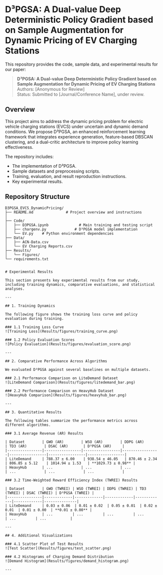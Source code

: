 # D³PGSA: A Dual-value Deep Deterministic Policy Gradient based on Sample Augmentation for Dynamic Pricing of EV Charging Stations

This repository provides the code, sample data, and experimental results for our paper:

> **D³PGSA: A Dual-value Deep Deterministic Policy Gradient based on Sample Augmentation for Dynamic Pricing of EV Charging Stations**  
> Authors: [Anonymous for Review]  
> Status: Submitted to [Journal/Conference Name], under review.

## Overview

This project aims to address the dynamic pricing problem for electric vehicle charging stations (EVCS) under uncertain and dynamic demand conditions. We propose D³PGSA, an enhanced reinforcement learning framework that integrates experience generation, feature-based DBSCAN clustering, and a dual-critic architecture to improve policy learning effectiveness.

The repository includes:
- The implementation of D³PGSA.
- Sample datasets and preprocessing scripts.
- Training, evaluation, and result reproduction instructions.
- Key experimental results.

## Repository Structure

```text
D3PGSA_EVCS_DynamicPricing/
├── README.md               # Project overview and instructions
│   
├── Code/
│   ├── D3PGSA.ipynb              # Main training and testing script
│   ├── chargenv.py             # D³PGSA model implementation
│   └── EV.py    # Python environment dependencies
├── Data/
│   ├── ACN-Data.csv               
│   └── EV Charging Reports.csv           
├── Results/
│   └── Figures/                
└── requirements.txt
    

# Experimental Results

This section presents key experimental results from our study, including training dynamics, comparative evaluations, and statistical analyses.

---

## 1. Training Dynamics

The following figure shows the training loss curve and policy evaluation during training.

### 1.1 Training Loss Curve
![Training Loss](Results/figures/training_curve.png)

### 1.2 Policy Evaluation Scores
![Policy Evaluation](Results/figures/evaluation_score.png)

---

## 2. Comparative Performance Across Algorithms

We evaluated D³PGSA against several baselines on multiple datasets.

### 2.1 Performance Comparison on LiteDemand Dataset
![LiteDemand Comparison](Results/figures/litedemand_bar.png)

### 2.2 Performance Comparison on HeavyHub Dataset
![HeavyHub Comparison](Results/figures/heavyhub_bar.png)

---

## 3. Quantitative Results

The following tables summarize the performance metrics across different algorithms.

### 3.1 Average Revenue (AR) Results

| Dataset        | GWO (AR)        | WSO (AR)        | DDPG (AR)       | TD3 (AR)        | DSAC (AR)       | D³PGSA (AR)     |
|----------------|-----------------|-----------------|-----------------|-----------------|-----------------|-----------------|
| LiteDemand     | 788.37 ± 6.00    | 938.54 ± 46.05   | 870.46 ± 2.34    | 806.85 ± 5.12    | 1014.94 ± 1.53   | **1029.73 ± 0.98** |
| HeavyHub       | ...             | ...             | ...             | ...             | ...             | ...             |

### 3.2 Time-Weighted Reward Efficiency Index (TWREI) Results

| Dataset        | GWO (TWREI) | WSO (TWREI) | DDPG (TWREI) | TD3 (TWREI) | DSAC (TWREI) | D³PGSA (TWREI) |
|----------------|-------------|-------------|-------------|-------------|-------------|---------------|
| LiteDemand     | 0.03 ± 0.06  | 0.01 ± 0.02  | 0.05 ± 0.01  | 0.02 ± 0.01  | 0.01 ± 0.00  | **0.01 ± 0.00** |
| HeavyHub       | ...         | ...         | ...         | ...         | ...         | ...           |

---

## 4. Additional Visualizations

### 4.1 Scatter Plot of Test Results
![Test Scatter](Results/figures/test_scatter.png)

### 4.2 Histograms of Charging Demand Distribution
![Demand Histogram](Results/figures/demand_histogram.png)

---

